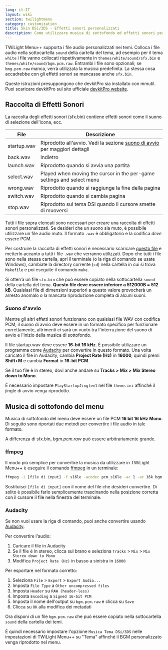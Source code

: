 ```yaml
---
lang: it-IT
layout: wiki
section: twilightmenu
category: customization
title: Skin DSi/3DS - Effetti sonori personalizzati
description: Come utilizzare musica di sottofondo ed effetti sonori personalizzati nelle skin DSi e 3DS per TWiLight Menu++
---
```


TWiLight Menu++ supporta i file audio personalizzati nei temi. Colloca i file audio nella sottocartella `sound` della cartella del tema, ad esempio per il tema `white` i file vanno collocati rispettivamente in `themes/white/sound/sfx.bin` e `themes/white/sound/bgm.pcm.raw`. Entrambi i file sono opzionali; se `bmg.pcm.raw` manca, verrà utilizzata la musica predefinita. La stessa cosa accadrebbe con gli effetti sonori se mancasse anche `sfx.bin`.

Queste istruzioni presuppongono che devkitPro sia installato con mmutil. Puoi scaricare devkitPro sul sito ufficiale [devkitPro website](https://devkitpro.org/wiki/Getting_Started).

## Raccolta di Effetti Sonori
La raccolta degli effetti sonori (sfx.bin) contiene effetti sonori come il suono di selezione dell'icona, ecc.

| File        | Descrizione                                                                                   |
| ----------- | --------------------------------------------------------------------------------------------- |
| startup.wav | Riprodotto all'avvio. Vedi la sezione [suono di avvio ](#startup-sound) per maggiori dettagli |
| back.wav    | Indietro                                                                                      |
| launch.wav  | Riprodotto quando si avvia una partita                                                        |
| select.wav  | Played when moving the cursor in the per-game settings and select menu                        |
| wrong.wav   | Riprodotto quando si raggiunge la fine della pagina                                           |
| switch.wav  | Riprodotto quando si cambia pagina                                                            |
| stop.wav    | Riprodotto sul tema DSi quando il cursore smette di muoversi                                  |

Tutti i file sopra elencati sono necessari per creare una raccolta di effetti sonori personalizzati. Se desideri che un suono sia muto, è possibile utilizzare un file audio muto. Il formato `.wav` è obbligatorio e la codifica *deve* essere PCM.

Per costruire la raccolta di effetti sonori è necessario scaricare [questo file](/assets/files/Makefile) e metterlo accanto a tutti i file `.wav` che verranno utilizzati. Dopo che tutti i file sono nella stessa cartella, apri il terminale (o la riga di comando se usate Windows), cambiate la directory corrente (`cd`) nella cartella in cui si trova `Makefile` e poi eseguite il comando `make`.

Si otterrà un file `sfx.bin` che può essere copiato nella sottocartella `sound` della cartella del tema. **Questo file deve essere inferiore a 512000B = 512 kB**. Qualsiasi file di dimensioni superiori a questo valore provocherà un arresto anomalo o la mancata riproduzione completa di alcuni suoni.

### Suono d'avvio
Mentre gli altri effetti sonori funzionano con qualsiasi file WAV con codifica PCM, il suono di avvio deve essere in un formato specifico per funzionare correttamente, altrimenti ci sarà un vuoto tra l'interruzione del suono di avvio e l'inizio della musica di sottofondo.

Il file startup.wav deve essere **16-bit 16 kHz**. È possibile utilizzare un programma come [Audacity](https://www.audacityteam.org/download/) per convertire in questo formato. Una volta caricato il file in Audacity, cambia **Project Rate (Hz)** in **16000**, quindi premi **Shift+M** e cambia **Format** in **16-bit PCM**.

Se il tuo file è in stereo, dovi anche andare su **Tracks > Mix > Mix Stereo down to Mono**.

È necessario impostare `PlayStartupJingle=1` nel file `theme.ini` affinché il jingle di avvio venga riprodotto.


## Musica di sottofondo del menu
Musica di sottofondo del menu deve essere un file PCM **16 bit 16 kHz Mono**. Di seguito sono riportati due metodi per convertire i file audio in tale formato.

A differenza di sfx.bin, *bgm.pcm.raw* può essere arbitrariamente grande.

### ffmpeg
Il modo più semplice per convertire la musica da utilizzare in TWiLight Menu++ è eseguire il comando [ffmpeg](https://ffmpeg.org) in un terminale:

```bash
ffmpeg -i [file di input] -f s16le -acodec pcm_s16le -ac 1 -ar 16k bgm.pcm.raw
```

Sostituisci `[file di input]` con il nome del file che desideri convertire. Di solito è possibile farlo semplicemente trascinando nella posizione corretta con il cursore il file nella finestra del terminale.

### Audacity
Se non vuoi usare la riga di comando, puoi anche convertire usando [Audacity](https://www.audacityteam.org/download/).

Per convertire l'audio:
1. Caricare il file in Audacity
1. Se il file è in stereo, clicca sul brano e seleziona `Tracks` > `Mix` > `Mix Stereo down to Mono`
1. Modifica `Project Rate (Hz)` in basso a sinistra in `16000`

Per esportare nel formato corretto:
1. Seleziona `File` > `Export` > `Export Audio...`
1. Imposta `File Type` a `Other uncompressed files`
1. Imposta `Header` su `RAW (header-less)`
1. Imposta `Encoding` a `Signed 16-bit PCM`
1. Imposta il nome dell'output su `bgm.pcm.raw` e clicca su `Save`
1. Clicca su `OK` alla modifica dei metadati

Ora disponi di un file `bgm.pcm.raw` che può essere copiato nella sottocartella `sound` della cartella dei temi.

 È quindi necessario impostare l'opzione `Musica Tema DSi/3DS` nelle impostazioni di TWiLight Menu++ su "Tema" affinché il BGM personalizzato venga riprodotto nel menu.